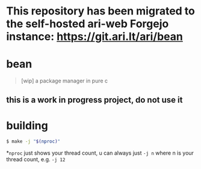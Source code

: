 # This repository has been migrated to the self-hosted ari-web Forgejo instance: <https://git.ari.lt/ari/bean>
# bean

> [wip] a package manager in pure c

## this is a work in progress project, do not use it

# building

```sh
$ make -j "$(nproc)"
```

\*`nproc` just shows your thread count, u can always just `-j n` where n is your thread count, e.g. `-j 12`
